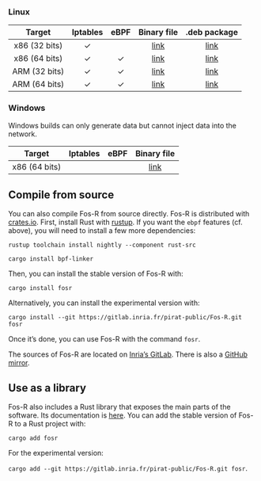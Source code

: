 ### Linux

| Target            | Iptables      | eBPF          | Binary file                                           | .deb package                              |
| :---------------: | :-----------: | :-----------: | :----------:                                          | :-----------:                             |
| x86 (32 bits)     | &check;       |               | [link](bin/i686-unknown-linux-gnu/release/fosr)       | [link](bin/debian/fosr_0.1.2-1_i386.deb)  |
| x86 (64 bits)     | &check;       | &check;       | [link](bin/x86_64-unknown-linux-gnu/release/fosr)     | [link](bin/debian/fosr_0.1.2-1_amd64.deb) |
| ARM (32 bits)     | &check;       | &check;       | [link](bin/arm-unknown-linux-musleabihf/release/fosr) | [link](bin/debian/fosr_0.1.2-1_armhf.deb) |
| ARM (64 bits)     | &check;       | &check;       | [link](bin/aarch64-unknown-linux-gnu/release/fosr)    | [link](bin/debian/fosr_0.1.2-1_arm64.deb) |

### Windows

Windows builds can only generate data but cannot inject data into the network.

| Target            | Iptables      | eBPF          | Binary file                                           |
| :---------------: | :-----------: | :-----------: | :----------:                                          |
| x86 (64 bits)     |               |               | [link](bin/x86_64-pc-windows-gnu/release/fosr)       |


## Compile from source

You can also compile Fos-R from source directly. Fos-R is distributed with [crates.io](https://crates.io/crates/fosr). First, install Rust with [rustup](https://rustup.rs/). If you want the `ebpf` features (cf. above), you will need to install a few more dependencies:

`rustup toolchain install nightly --component rust-src`

`cargo install bpf-linker`

Then, you can install the stable version of Fos-R with:

`cargo install fosr`

Alternatively, you can install the experimental version with:

`cargo install --git https://gitlab.inria.fr/pirat-public/Fos-R.git fosr`

Once it’s done, you can use Fos-R with the command `fosr`.

The sources of Fos-R are located on [Inria’s GitLab](https://gitlab.inria.fr/pirat-public/Fos-R). There is also a [GitHub mirror](https://github.com/Fos-R/Fos-R).

## Use as a library

Fos-R also includes a Rust library that exposes the main parts of the software. Its documentation is [here](doc/fosr/all.html). You can add the stable version of Fos-R to a Rust project with:

`cargo add fosr`

For the experimental version:

`cargo add --git https://gitlab.inria.fr/pirat-public/Fos-R.git fosr`.

